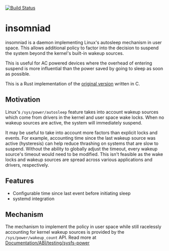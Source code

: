 [![Build Status](https://travis-ci.org/tylerwhall/insomniad-rs.svg?branch=master)](https://travis-ci.org/tylerwhall/insomniad-rs)

# insomniad

insomniad is a daemon implementing Linux's autosleep mechanism in user space.
This allows additional policy to factor into the decision to suspend the system
beyond the kernel's built-in wakeup sources.

This is useful for AC powered devices where the overhead of entering suspend is
more influential than the power saved by going to sleep as soon as possible.

This is a Rust implementation of the [original
version](https://github.com/tylerwhall/insomniad) written in C.

## Motivation

Linux's `/sys/power/autosleep` feature takes into account wakeup sources which
come from drivers in the kernel and user space wake locks. When no wakeup
sources are active, the system will immediately suspend.

It may be useful to take into account more factors than explicit locks and
events. For example, accounting time since the last wakeup source was active
(hysteresis) can help reduce thrashing on systems that are slow to suspend.
Without the ability to globally adjust the timeout, every wakeup source's
timeout would need to be modified. This isn't feasible as the wake locks and
wakeup sources are spread across various applications and drivers,
respectively.

## Features

* Configurable time since last event before initiating sleep
* systemd integration

## Mechanism

The mechanism to implement the policy in user space while still racelessly
accounting for kernel wakeup sources is provided by the
`/sys/power/wakeup_count` API. Read more at
[Documentation/ABI/testing/sysfs-power](https://www.kernel.org/doc/Documentation/ABI/testing/sysfs-power)
